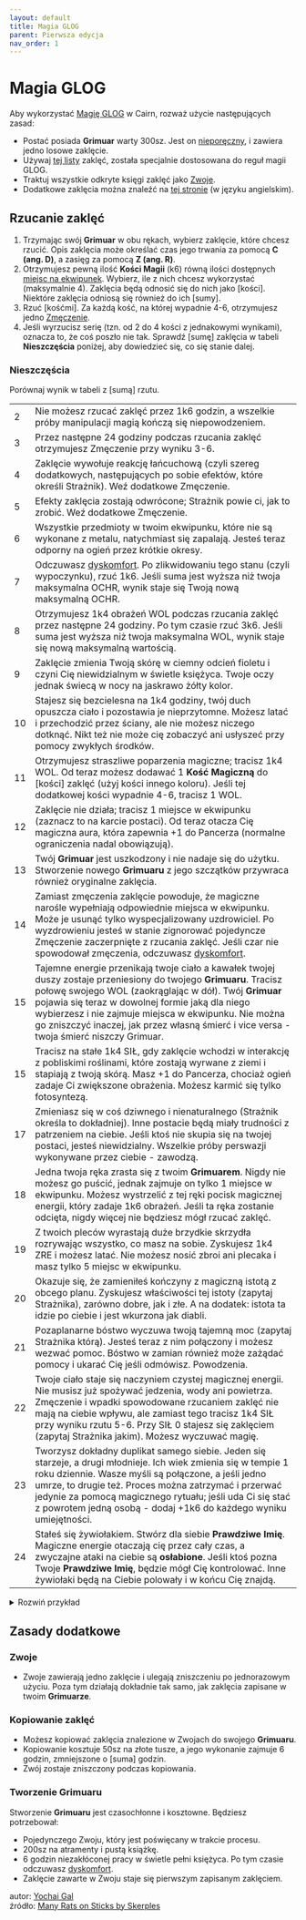 ```yaml
---
layout: default
title: Magia GLOG
parent: Pierwsza edycja
nav_order: 1
---
```


# Magia GLOG


Aby wykorzystać [Magię GLOG](http://goblinpunch.blogspot.com/2016/05/the-glog.html) w Cairn, rozważ użycie następujących zasad:

- Postać posiada **Grimuar** warty 300sz. Jest on [nieporęczny](./cairn-srd-pl.md/#wyposażenie), i zawiera jedno losowe zaklęcie.
- Używaj [tej listy](./glog-spells-pl.md) zaklęć, została specjalnie dostosowana do reguł magii GLOG.
- Traktuj wszystkie odkryte księgi zaklęć jako [Zwoje](#zwoje).
- Dodatkowe zaklęcia można znaleźć na [tej stronie](https://drive.google.com/file/d/1OTVy-5Vm44xhRmFO4tKFCJto-_cw0xYtD8lNj8AsSJY/view?pli=1) (w języku angielskim).

## Rzucanie zaklęć

1. Trzymając swój **Grimuar** w obu rękach, wybierz zaklęcie, które chcesz rzucić. Opis zaklęcia może określać czas jego trwania za pomocą **C (ang. D)**, a zasięg za pomocą **Z (ang. R)**.
2. Otrzymujesz pewną ilość **Kości Magii** (k6) równą ilości dostępnych [miejsc na ekwipunek](./cairn-srd-pl.md/#wyposażenie). Wybierz, ile z nich chcesz wykorzystać (maksymalnie 4). Zaklęcia będą odnosić się do nich jako [kości]. Niektóre zaklęcia odniosą się również do ich [sumy].
3. Rzuć [kośćmi]. Za każdą kość, na której wypadnie 4-6, otrzymujesz jedno [Zmęczenie](./cairn-srd-pl.md/#dyskomfort-i-zmęczenie).
4. Jeśli wyrzucisz serię (tzn. od 2 do 4 kości z jednakowymi wynikami), oznacza to, że coś poszło nie tak. Sprawdź [sumę] zaklęcia w tabeli **Nieszczęścia** poniżej, aby dowiedzieć się, co się stanie dalej.

### Nieszczęścia

Porównaj wynik w tabeli z [sumą] rzutu.

|     |                                                                                                                                                                                                                                                                                                                                                                                     |
| --- | ----------------------------------------------------------------------------------------------------------------------------------------------------------------------------------------------------------------------------------------------------------------------------------------------------------------------------------------------------------------------------------- |
| 2   | Nie możesz rzucać zaklęć przez 1k6 godzin, a wszelkie próby manipulacji magią kończą się niepowodzeniem.                                                                                                                                                                                                                                                                            |
| 3   | Przez następne 24 godziny podczas rzucania zaklęć otrzymujesz Zmęczenie przy wyniku 3-6.                                                                                                                                                                                                                                                                                            |
| 4   | Zaklęcie wywołuje reakcję łańcuchową (czyli szereg dodatkowych, następujących po sobie efektów, które określi Strażnik). Weź dodatkowe Zmęczenie.                                                                                                                                                                                                                                   |
| 5   | Efekty zaklęcia zostają odwrócone; Strażnik powie ci, jak to zrobić. Weź dodatkowe Zmęczenie.                                                                                                                                                                                                                                                                                       |
| 6   | Wszystkie przedmioty w twoim ekwipunku, które nie są wykonane z metalu, natychmiast się zapalają. Jesteś teraz odporny na ogień przez krótkie okresy.                                                                                                                                                                                                                               |
| 7   | Odczuwasz [dyskomfort](./cairn-srd-pl.md/#dyskomfort-i-zmęczenie). Po zlikwidowaniu tego stanu (czyli wypoczynku), rzuć 1k6. Jeśli suma jest wyższa niż twoja maksymalna OCHR, wynik staje się Twoją nową maksymalną OCHR.                                                                                                                                                          |
| 8   | Otrzymujesz 1k4 obrażeń WOL podczas rzucania zaklęć przez następne 24 godziny. Po tym czasie rzuć 3k6. Jeśli suma jest wyższa niż twoja maksymalna WOL, wynik staje się nową maksymalną wartością.                                                                                                                                                                                  |
| 9   | Zaklęcie zmienia Twoją skórę w ciemny odcień fioletu i czyni Cię niewidzialnym w świetle księżyca. Twoje oczy jednak świecą w nocy na jaskrawo żółty kolor.                                                                                                                                                                                                                         |
| 10  | Stajesz się bezcielesna na 1k4 godziny, twój duch opuszcza ciało i pozostawia je nieprzytomne. Możesz latać i przechodzić przez ściany, ale nie możesz niczego dotknąć. Nikt też nie może cię zobaczyć ani usłyszeć przy pomocy zwykłych środków.                                                                                                                                   |
| 11  | Otrzymujesz straszliwe poparzenia magiczne; tracisz 1k4 WOL. Od teraz możesz dodawać 1 **Kość Magiczną** do [kości] zaklęć (użyj kości innego koloru). Jeśli tej dodatkowej kości wypadnie 4-6, tracisz 1 WOL.                                                                                                                                                                      |
| 12  | Zaklęcie nie działa; tracisz 1 miejsce w ekwipunku (zaznacz to na karcie postaci). Od teraz otacza Cię magiczna aura, która zapewnia +1 do Pancerza (normalne ograniczenia nadal obowiązują).                                                                                                                                                                                       |
| 13  | Twój **Grimuar** jest uszkodzony i nie nadaje się do użytku. Stworzenie nowego **Grimuaru** z jego szczątków przywraca również oryginalne zaklęcia.                                                                                                                                                                                                                                 |
| 14  | Zamiast zmęczenia zaklęcie powoduje, że magiczne narośle wypełniają odpowiednie miejsca w ekwipunku. Może je usunąć tylko wyspecjalizowany uzdrowiciel. Po wyzdrowieniu jesteś w stanie zignorować pojedyncze Zmęczenie zaczerpnięte z rzucania zaklęć. Jeśli czar nie spowodował zmęczenia, odczuwasz [dyskomfort](./cairn-srd-pl.md/#dyskomfort-i-zmęczenie).                     |
| 15  | Tajemne energie przenikają twoje ciało a kawałek twojej duszy zostaje przeniesiony do twojego **Grimuaru**. Tracisz połowę swojego WOL (zaokrąglając w dół). Twój **Grimuar** pojawia się teraz w dowolnej formie jaką dla niego wybierzesz i nie zajmuje miejsca w ekwipunku. Nie można go zniszczyć inaczej, jak przez własną śmierć i vice versa - twoja śmierć niszczy Grimuar. |
| 15  | Tracisz na stałe 1k4 SIŁ, gdy zaklęcie wchodzi w interakcję z pobliskimi roślinami, które zostają wyrwane z ziemi i stapiają z twoją skórą. Masz +1 do Pancerza, chociaż ogień zadaje Ci zwiększone obrażenia. Możesz karmić się tylko fotosyntezą.                                                                                                                                 |
| 17  | Zmieniasz się w coś dziwnego i nienaturalnego (Strażnik określa to dokładniej). Inne postacie będą miały trudności z patrzeniem na ciebie. Jeśli ktoś nie skupia się na twojej postaci, jesteś niewidzialny. Wszelkie próby perswazji wykonywane przez ciebie - zawodzą.                                                                                                            |
| 18  | Jedna twoja ręka zrasta się z twoim **Grimuarem**. Nigdy nie możesz go puścić, jednak zajmuje on tylko 1 miejsce w ekwipunku. Możesz wystrzelić z tej ręki pocisk magicznej energii, który zadaje 1k6 obrażeń. Jeśli ta ręka zostanie odcięta, nigdy więcej nie będziesz mógł rzucać zaklęć.                                                                                        |
| 19  | Z twoich pleców wyrastają duże brzydkie skrzydła rozrywając wszystko, co masz na sobie. Zyskujesz 1k4 ZRE i możesz latać. Nie możesz nosić zbroi ani plecaka i masz tylko 5 miejsc w ekwipunku.                                                                                                                                                                                     |
| 20  | Okazuje się, że zamieniłeś kończyny z magiczną istotą z obcego planu. Zyskujesz właściwości tej istoty (zapytaj Strażnika), zarówno dobre, jak i złe. A na dodatek: istota ta idzie po ciebie i jest wkurzona jak diabli.                                                                                                                                                           |
| 21  | Pozaplanarne bóstwo wyczuwa twoją tajemną moc (zapytaj Strażnika którą). Jesteś teraz z nim połączony i możesz wezwać pomoc. Bóstwo w zamian również może zażądać pomocy i ukarać Cię jeśli odmówisz. Powodzenia.                                                                                                                                                                   |
| 22  | Twoje ciało staje się naczyniem czystej magicznej energii. Nie musisz już spożywać jedzenia, wody ani powietrza. Zmęczenie i wpadki spowodowane rzucaniem zaklęć nie mają na ciebie wpływu, ale zamiast tego tracisz 1k4 SIŁ przy wyniku rzutu 5-6. Przy SIŁ 0 stajesz się zaklęciem (zapytaj Strażnika jakim). Możesz wyczuwać magię.                                              |
| 23  | Tworzysz dokładny duplikat samego siebie. Jeden się starzeje, a drugi młodnieje. Ich wiek zmienia się w tempie 1 roku dziennie. Wasze myśli są połączone, a jeśli jedno umrze, to drugie też. Proces można zatrzymać i przerwać jedynie za pomocą magicznego rytuału; jeśli uda Ci się stać z powrotem jedną osobą - dodaj +1k6 do każdego wyniku umiejętności.                     |
| 24  | Stałeś się żywiołakiem. Stwórz dla siebie **Prawdziwe Imię**. Magiczne energie otaczają cię przez cały czas, a zwyczajne ataki na ciebie są **osłabione**. Jeśli ktoś pozna Twoje **Prawdziwe Imię**, będzie mógł Cię kontrolować. Inne żywiołaki będą na Ciebie polowały i w końcu Cię znajdą.                                                                                     |

<details markdown="block">
  <summary>
Rozwiń przykład
 </summary>

### Przykład

 _**Barry** ma 4 wolne miejsca w ekwipunku, co daje mu 4 **Kości magii**. Wybiera zaklęcie **Odbicie lustrzane**:_

 |                       |                                                                                       |
 | --------------------- | ------------------------------------------------------------------------------------- |
 | **Odbicie lustrzane** | Tworzysz [kości] iluzorycznych kopii siebie samej. Całkowicie kontrolujesz tę iluzję. |

 _Postanawia zainwestować 3 swoje **Magiczne kości**. Oznacza to, że może stworzyć **trzy** duplikaty, które działają przez **trzy** minuty każdy. Rzuca: dwie 2 i jedną 5. Duplikaty pojawiają się zgodnie z opisem, a on sam otrzymuje jedno Zmęczenie. Jednak wyrzucił też **serię** dwójek, co oznacza, że nastąpił Nieszczęśliwy wypadek. [suma] kości wynosi 9 - Barry sprawdza efekt w tabeli Nieszczęść._

</details>

## Zasady dodatkowe

### Zwoje

- Zwoje zawierają jedno zaklęcie i ulegają zniszczeniu po jednorazowym użyciu. Poza tym działają dokładnie tak samo, jak zaklęcia zapisane w twoim **Grimuarze**.

### Kopiowanie zaklęć

- Możesz kopiować zaklęcia znalezione w Zwojach do swojego **Grimuaru**.
- Kopiowanie kosztuje 50sz na złote tusze, a jego wykonanie zajmuje 6 godzin, zmniejszone o [suma] godzin.
- Zwój zostaje zniszczony podczas kopiowania.

### Tworzenie Grimuaru

Stworzenie **Grimuaru** jest czasochłonne i kosztowne. Będziesz potrzebował:

- Pojedynczego Zwoju, który jest poświęcany w trakcie procesu.
- 200sz na atramenty i pustą książkę.
- 6 godzin niezakłóconej pracy w świetle pełni księżyca. Po tym czasie odczuwasz [dyskomfort](./cairn-srd-pl.md/#dyskomfort-i-zmęczenie).
- Zaklęcie zawarte w Zwoju staje się pierwszym zapisanym zaklęciem.

autor: [Yochai Gal](https://newschoolrevolution.com)  
źródło: [Many Rats on Sticks by Skerples](https://drive.google.com/file/d/1wOAkBOCUSjnthMEnIsPVT1LSOCQzd88j/view?pli=1)
